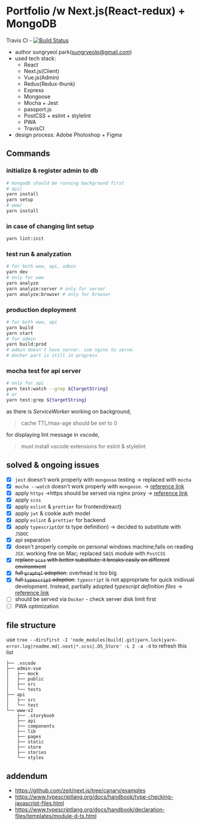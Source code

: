 # Portfolio /w Next.js(React-redux) + MongoDB
Travis CI - [![Build Status](https://travis-ci.com/rabelais88/portfolio-2019q2.svg?branch=master)](https://travis-ci.com/rabelais88/portfolio-2019q2)
- author sungryeol park(sungryeolp@gmail.com)
- used tech stack:
    - React
    - Next.js(Client)
    - Vue.js(Admin)
    - Redux(Redux-thunk)
    - Express
    - Mongoose
    - Mocha + Jest
    - passport.js
    - PostCSS + eslint + stylelint
    - PWA
    - TravisCI
- design process: Adobe Photoshop + Figma

## Commands
### initialize & register admin to db
```bash
# mongodb should be running background first
# api/
yarn install
yarn setup
# www/
yarn install
```

### in case of changing lint setup
```bash
yarn lint:init
```

### test run & analyzation
```bash
# for both www, api, admin
yarn dev
# only for www
yarn analyze
yarn analyze:server # only for server
yarn analyze:browser # only for browser
```

### production deployment
```bash
# for both www, api
yarn build
yarn start
# for admin
yarn build:prod
# admin doesn't have server. use nginx to serve.
# docker part is still in progress
```

### mocha test for api server
```bash
# only for api
yarn test:watch --grep ${targetString}
# or
yarn test:grep ${targetString}
```

as there is *ServiceWorker* working on background,
> cache TTL/max-age should be set to 0

for displaying lint message in vscode,
> must install vscode extensions for eslint & stylelint

## solved & ongoing issues
 - [x] `jest` doesn't work properly with `mongoose` testing &rarr; replaced with `mocha`
 - [x] `mocha --watch` doesn't work properly with `mongoose`. &rarr; [reference link](https://github.com/Automattic/mongoose/issues/1251)
 - [x] apply `https` &rarr;https should be served via nginx proxy &rarr; [reference link](https://www.codementor.io/marcoscasagrande/installing-express-nginx-app-on-ubuntu-18-04-with-ssl-using-certbot-pdt44g5gs)
 - [x] apply `scss`
 - [x] apply `eslint` & `prettier` for frontend(react)
 - [x] apply `jwt` & cookie auth model
 - [x] apply `eslint` & `prettier` for backend
 - [x] apply `typescript`(or ts type definition) &rarr; decided to substitute with `JSDOC`
 - [x] api separation
 - [x] doesn't properly compile on personal windows machine;fails on reading `JSX`. working fine on Mac; replaced `SASS` module with `PostCSS`
 - [x] ~~replace `scss` with better substitute: it breaks easily on different environment~~
 - [x] ~~full `graphql` adoption~~: overhead is too big
 - [x] ~~full `typescript` adoption~~: `typescript` is not appropriate for quick inidivual development. Instead, partially adopted *typescript definition files* &rarr; [reference link](https://medium.com/javascript-scene/the-typescript-tax-132ff4cb175b)
 - [ ] should be served via `Docker` - check server disk limit first
 - [ ] PWA optimization

## file structure
use `tree --dirsfirst -I 'node_modules|build|.git|yarn.lock|yarn-error.log|readme.md|.next|*.scss|.DS_Store' -L 2 -a -d` to refresh this list
```.
├── .vscode
├── admin-vue
│   ├── mock
│   ├── public
│   ├── src
│   └── tests
├── api
│   ├── src
│   └── test
└── www-v2
    ├── .storybook
    ├── api
    ├── components
    ├── lib
    ├── pages
    ├── static
    ├── store
    ├── stories
    └── styles
```

## addendum
 - https://github.com/zeit/next.js/tree/canary/examples
 - https://www.typescriptlang.org/docs/handbook/type-checking-javascript-files.html
 - https://www.typescriptlang.org/docs/handbook/declaration-files/templates/module-d-ts.html
